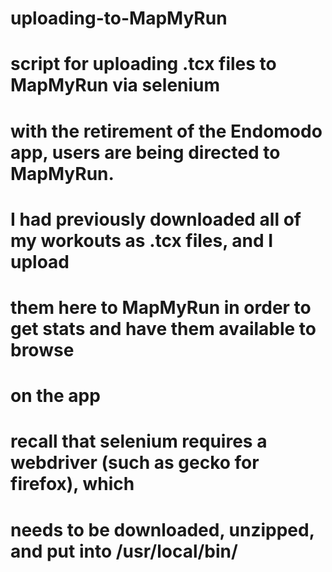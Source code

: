 # uploading-to-MapMyRun

# script for uploading .tcx files to MapMyRun via selenium

# with the retirement of the Endomodo app, users are being directed to MapMyRun.
# I had previously downloaded all of my workouts as .tcx files, and I upload
# them here to MapMyRun in order to get stats and have them available to browse
# on the app

# recall that selenium requires a webdriver (such as gecko for firefox), which
# needs to be downloaded, unzipped, and put into /usr/local/bin/
